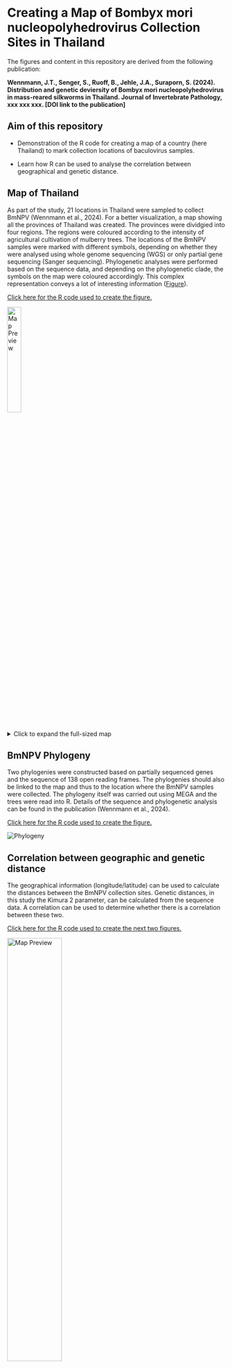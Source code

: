 # Creating a Map of Bombyx mori nucleopolyhedrovirus Collection Sites in Thailand

The figures and content in this repository are derived from the following publication:

**Wennmann, J.T., Senger, S., Ruoff, B., Jehle, J.A., Suraporn, S. (2024). Distribution and genetic deviersity of Bombyx mori nucleopolyhedrovirus in mass-reared silkworms in Thailand. Journal of Invertebrate Pathology, xxx xxx xxx. [DOI link to the publication]**

## Aim of this repository

-   Demonstration of the R code for creating a map of a country (here Thailand) to mark collection locations of baculovirus samples.

-   Learn how R can be used to analyse the correlation between geographical and genetic distance.

## Map of Thailand

As part of the study, 21 locations in Thailand were sampled to collect BmNPV (Wennmann et al., 2024). For a better visualization, a map showing all the provinces of Thailand was created. The provinces were dividgied into four regions. The regions were coloured according to the intensity of agricultural cultivation of mulberry trees. The locations of the BmNPV samples were marked with different symbols, depending on whether they were analysed using whole genome sequencing (WGS) or only partial gene sequencing (Sanger sequencing). Phylogenetic analyses were performed based on the sequence data, and depending on the phylogenetic clade, the symbols on the map were coloured accordingly. This complex representation conveys a lot of interesting information ([Figure](https://github.com/wennj/bmnpv-map-thailand/blob/main/output/mulbarry%20plantation%20thailand%20with%20signs.png)).

[Click here for the R code used to create the figure.](https://github.com/wennj/bmnpv-map-thailand/blob/main/Thailand%20BmNPV%20map.Rmd)

<img src="https://github.com/wennj/bmnpv-map-thailand/blob/main/output/map/mulbarry%20plantation%20thailand%20with%20signs.png" alt="Map Preview" width="25%"/>

<details>

<summary>Click to expand the full-sized map</summary>

<img src="https://github.com/wennj/bmnpv-map-thailand/blob/main/output/map/mulbarry%20plantation%20thailand%20with%20signs.png" alt="Full Map of Thailand" width="60%"/>

</details>

## BmNPV Phylogeny

Two phylogenies were constructed based on partially sequenced genes and the sequence of 138 open reading frames. The phylogenies should also be linked to the map and thus to the location where the BmNPV samples were collected. The phylogeny itself was carried out using MEGA and the trees were read into R. Details of the sequence and phylogenetic analysis can be found in the publication (Wennmann et al., 2024).

[Click here for the R code used to create the figure.](https://github.com/wennj/bmnpv-map-thailand/blob/main/Phylogeny%20BmNPV%20Thailand.Rmd)

![Phylogeny](https://github.com/wennj/bmnpv-map-thailand/blob/main/output/phylogeny/partial_wgs_phylogeny.png)

## Correlation between geographic and genetic distance

The geographical information (longitude/latitude) can be used to calculate the distances between the BmNPV collection sites. Genetic distances, in this study the Kimura 2 parameter, can be calculated from the sequence data. A correlation can be used to determine whether there is a correlation between these two.

[Click here for the R code used to create the next two figures.](https://github.com/wennj/bmnpv-map-thailand/blob/main/Genetic%20geogr%20distance%20correlation%20analysis.Rmd)

<img src="https://github.com/wennj/bmnpv-map-thailand/blob/main/output/correlation/correlation_geom_k2p.png" alt="Map Preview" width="50%"/>

The correlation can also be checked for all CDS individually. The alignments of the individual CDS serve as a basis for this. Output is only generated for the CDS that show a positive correlation.

<img src="https://github.com/wennj/bmnpv-map-thailand/blob/main/output/correlation/CDS%20with%20significant%20correlation.png" alt="Map Preview" width="20%"/>

<details>

<summary>Click to expand the full-sized map</summary>

<img src="https://github.com/wennj/bmnpv-map-thailand/blob/main/output/correlation/CDS%20with%20significant%20correlation.png" alt="Full Map of Thailand" width="100%"/>

</details>

